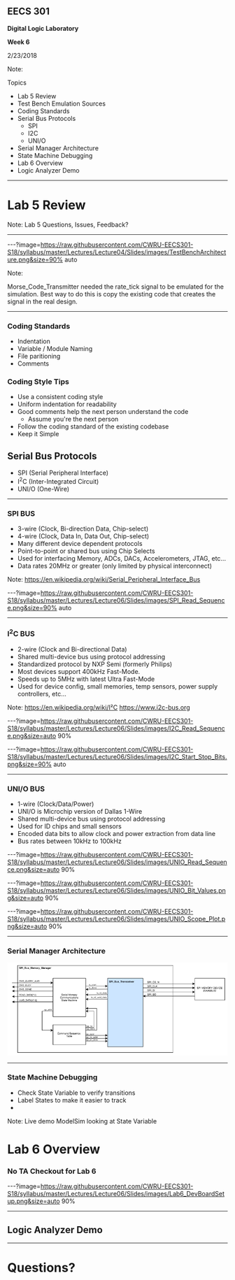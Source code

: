 ## EECS 301

**Digital Logic Laboratory**

**Week 6**

2/23/2018

Note:

Topics

* Lab 5 Review
* Test Bench Emulation Sources
* Coding Standards
* Serial Bus Protocols
	* SPI
	* I2C
	* UNI/O
* Serial Manager Architecture
* State Machine Debugging
* Lab 6 Overview
* Logic Analyzer Demo


---

# Lab 5 Review

Note:
Lab 5 Questions, Issues, Feedback?

---

---?image=https://raw.githubusercontent.com/CWRU-EECS301-S18/syllabus/master/Lectures/Lecture04/Slides/images/TestBenchArchitecture.png&size=90% auto

Note:

Morse_Code_Transmitter needed the rate_tick signal to be emulated for the simulation.  Best way to do this is copy the existing code that creates the signal in the real design.



---

### Coding Standards

* Indentation
* Variable / Module Naming
* File paritioning
* Comments

### Coding Style Tips

* Use a consistent coding style
* Uniform indentation for readability
* Good comments help the next person understand the code
	* Assume you're the next person
* Follow the coding standard of the existing codebase
* Keep it Simple

## Serial Bus Protocols

* SPI (Serial Peripheral Interface)
* I<sup>2</sup>C (Inter-Integrated Circuit)
* UNI/O (One-Wire)

---

### SPI BUS

* 3-wire (Clock, Bi-direction Data, Chip-select)
* 4-wire (Clock, Data In, Data Out, Chip-select)
* Many different device dependent protocols
* Point-to-point or shared bus using Chip Selects
* Used for interfacing Memory, ADCs, DACs, Accelerometers, JTAG, etc...
* Data rates 20MHz or greater (only limited by physical interconnect)

Note:
https://en.wikipedia.org/wiki/Serial_Peripheral_Interface_Bus

---?image=https://raw.githubusercontent.com/CWRU-EECS301-S18/syllabus/master/Lectures/Lecture06/Slides/images/SPI_Read_Sequence.png&size=90% auto

---

### I<sup>2</sup>C BUS

* 2-wire (Clock and Bi-directional Data)
* Shared multi-device bus using protocol addressing
* Standardized protocol by NXP Semi (formerly Philips)
* Most devices support 400kHz Fast-Mode.
* Speeds up to 5MHz with latest Ultra Fast-Mode
* Used for device config, small memories, temp sensors, power supply controllers, etc...

Note:
https://en.wikipedia.org/wiki/I²C
https://www.i2c-bus.org

---?image=https://raw.githubusercontent.com/CWRU-EECS301-S18/syllabus/master/Lectures/Lecture06/Slides/images/I2C_Read_Sequence.png&size=auto 90%

---?image=https://raw.githubusercontent.com/CWRU-EECS301-S18/syllabus/master/Lectures/Lecture06/Slides/images/I2C_Start_Stop_Bits.png&size=90% auto

---

### UNI/O BUS

* 1-wire (Clock/Data/Power)
* UNI/O is Microchip version of Dallas 1-Wire
* Shared multi-device bus using protocol addressing
* Used for ID chips and small sensors
* Encoded data bits to allow clock and power extraction from data line
* Bus rates between 10kHz to 100kHz

---?image=https://raw.githubusercontent.com/CWRU-EECS301-S18/syllabus/master/Lectures/Lecture06/Slides/images/UNIO_Read_Sequence.png&size=auto 90%

---?image=https://raw.githubusercontent.com/CWRU-EECS301-S18/syllabus/master/Lectures/Lecture06/Slides/images/UNIO_Bit_Values.png&size=auto 90%

---?image=https://raw.githubusercontent.com/CWRU-EECS301-S18/syllabus/master/Lectures/Lecture06/Slides/images/UNIO_Scope_Plot.png&size=auto 90%

---

### Serial Manager Architecture

![SPI Bus Memory Manager Diagram](images/SPI_Bus_Memory_Manager_Diagram.png)

---

### State Machine Debugging

* Check State Variable to verify transitions
* Label States to make it easier to track
* 

Note:
Live demo ModelSim looking at State Variable


# Lab 6 Overview

### No TA Checkout for Lab 6

---?image=https://raw.githubusercontent.com/CWRU-EECS301-S18/syllabus/master/Lectures/Lecture06/Slides/images/Lab6_DevBoardSetup.png&size=auto 90%

---

## Logic Analyzer Demo

---

# Questions?